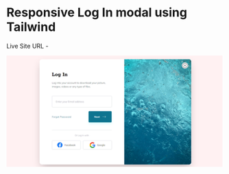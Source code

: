 # Responsive Log In modal using Tailwind

Live Site URL - 


![Screenshot](images/Screenshot%20(70).png)

